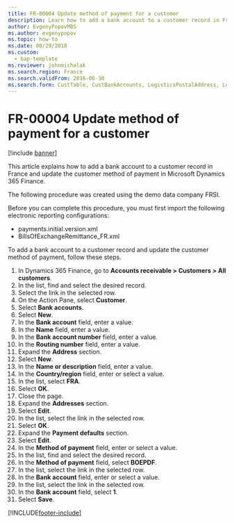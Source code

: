 ```yaml
--- 
title: FR-00004 Update method of payment for a customer
description: Learn how to add a bank account to a customer record in France and update the customer method of payment in Microsoft Dynamics 365 Finance. 
author: EvgenyPopovMBS
ms.author: evgenypopov
ms.topic: how-to
ms.date: 08/29/2018
ms.custom: 
  - bap-template
ms.reviewer: johnmichalak   
ms.search.region: France
ms.search.validFrom: 2016-06-30
ms.search.form: CustTable, CustBankAccounts, LogisticsPostalAddress, LogisticsPostalAddressGrid, SysLookupMultiSelectGrid
---
```


# FR-00004 Update method of payment for a customer

[!include [banner](../../includes/banner.md)]

This article explains how to add a bank account to a customer record in France and update the customer method of payment in Microsoft Dynamics 365 Finance. 

The following procedure was created using the demo data company FRSI.

Before you can complete this procedure, you must first import the following electronic reporting configurations:
- payments.initial.version.xml
- BillsOfExchangeRemittance_FR.xml

To add a bank account to a customer record and update the customer method of payment, follow these steps.

1. In Dynamics 365 Finance, go to **Accounts receivable \> Customers \> All customers**.
1. In the list, find and select the desired record.
1. Select the link in the selected row.
1. On the Action Pane, select **Customer**.
1. Select **Bank accounts**.
1. Select **New**.
1. In the **Bank account** field, enter a value.
1. In the **Name** field, enter a value.
1. In the **Bank account number** field, enter a value.
1. In the **Routing number** field, enter a value.
1. Expand the **Address** section.
1. Select **New**.
1. In the **Name or description** field, enter a value.
1. In the **Country/region** field, enter or select a value.
1. In the list, select **FRA**.  
1. Select **OK**.
1. Close the page.
1. Expand the **Addresses** section.
1. Select **Edit**.
1. In the list, select the link in the selected row.
1. Select **OK**.
1. Expand the **Payment defaults** section.
1. Select **Edit**.
1. In the **Method of payment** field, enter or select a value.
1. In the list, find and select the desired record.
1. In the **Method of payment** field, select **BOEPDF**.  
1. In the list, select the link in the selected row.
1. In the **Bank account** field, enter or select a value.
1. In the list, select the link in the selected row.
1. In the **Bank account** field, select **1**.  
1. Select **Save**.



[!INCLUDE[footer-include](../../../includes/footer-banner.md)]
